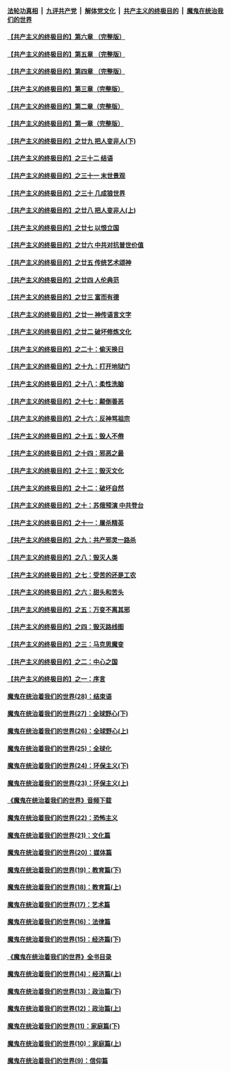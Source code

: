 ####  [法轮功真相](../../../../basic/blob/master/README.md?t=04260631) &nbsp;|&nbsp; [九评共产党](../../../../9ping.md/blob/master/README.md?t=04260631) &nbsp;|&nbsp; [解体党文化](../../../../jtdwh.md/blob/master/README.md?t=04260631)  &nbsp;|&nbsp; [共产主义的终极目的](../../../../gczydzjmd.md/blob/master/README.md?t=04260631) &nbsp;|&nbsp; [魔鬼在统治我们的世界](../../../../mgztzwmdsj.md/blob/master/README.md?t=04260631) 

#### [【共产主义的终极目的】第六章 （完整版）](../pages/nsc422/n11428913.md?t=04260631) 

#### [【共产主义的终极目的】第五章 （完整版）](../pages/nsc422/n11428912.md?t=04260631) 

#### [【共产主义的终极目的】第四章 （完整版）](../pages/nsc422/n11428907.md?t=04260631) 

#### [【共产主义的终极目的】第三章（完整版）](../pages/nsc422/n11428848.md?t=04260631) 

#### [【共产主义的终极目的】第二章（完整版）](../pages/nsc422/n11428831.md?t=04260631) 

#### [【共产主义的终极目的】第一章（完整版）](../pages/nsc422/n11417651.md?t=04260631) 

#### [【共产主义的终极目的】之廿九 把人变非人(下)](../pages/nsc422/n11344140.md?t=04260631) 

#### [【共产主义的终极目的】之三十二 结语](../pages/nsc422/n11360535.md?t=04260631) 

#### [【共产主义的终极目的】之三十一 末世景观](../pages/nsc422/n11351129.md?t=04260631) 

#### [【共产主义的终极目的】之三十 几成狼世界](../pages/nsc422/n11348280.md?t=04260631) 

#### [【共产主义的终极目的】之廿八 把人变非人(上)](../pages/nsc422/n11340492.md?t=04260631) 

#### [【共产主义的终极目的】之廿七 以恨立国](../pages/nsc422/n11336944.md?t=04260631) 

#### [【共产主义的终极目的】之廿六 中共对抗普世价值](../pages/nsc422/n11324785.md?t=04260631) 

#### [【共产主义的终极目的】之廿五 传统艺术颂神](../pages/nsc422/n11296396.md?t=04260631) 

#### [【共产主义的终极目的】之廿四 人伦典范](../pages/nsc422/n11296397.md?t=04260631) 

#### [【共产主义的终极目的】之廿三 富而有德](../pages/nsc422/n11283598.md?t=04260631) 

#### [【共产主义的终极目的】之廿一 神传语言文字](../pages/nsc422/n11263265.md?t=04260631) 

#### [【共产主义的终极目的】之廿二 破坏修炼文化](../pages/nsc422/n11245728.md?t=04260631) 

#### [【共产主义的终极目的】之二十：偷天换日](../pages/nsc422/n11238846.md?t=04260631) 

#### [【共产主义的终极目的】之十九：打开地狱门](../pages/nsc422/n11206376.md?t=04260631) 

#### [【共产主义的终极目的】之十八：柔性洗脑](../pages/nsc422/n11199994.md?t=04260631) 

#### [【共产主义的终极目的】之十七：颠倒善恶](../pages/nsc422/n11179782.md?t=04260631) 

#### [【共产主义的终极目的】之十六：反神骂祖宗](../pages/nsc422/n11166798.md?t=04260631) 

#### [【共产主义的终极目的】之十五：毁人不倦](../pages/nsc422/n11166792.md?t=04260631) 

#### [【共产主义的终极目的】之十四：邪恶之最](../pages/nsc422/n11150249.md?t=04260631) 

#### [【共产主义的终极目的】之十三：毁灭文化](../pages/nsc422/n11135227.md?t=04260631) 

#### [【共产主义的终极目的】之十二：破坏自然](../pages/nsc422/n11135214.md?t=04260631) 

#### [【共产主义的终极目的】之十：苏俄预演 中共登台](../pages/nsc422/n11118424.md?t=04260631) 

#### [【共产主义的终极目的】之十一：屠杀精英](../pages/nsc422/n11118442.md?t=04260631) 

#### [【共产主义的终极目的】之九：共产邪灵一路杀](../pages/nsc422/n11114139.md?t=04260631) 

#### [【共产主义的终极目的】之八：毁灭人类](../pages/nsc422/n11108503.md?t=04260631) 

#### [【共产主义的终极目的】之七：受苦的还是工农](../pages/nsc422/n11101809.md?t=04260631) 

#### [【共产主义的终极目的】之六：甜头和苦头](../pages/nsc422/n11096971.md?t=04260631) 

#### [【共产主义的终极目的】之五：万变不离其邪](../pages/nsc422/n11091285.md?t=04260631) 

#### [【共产主义的终极目的】之四：毁灭路线图](../pages/nsc422/n11086284.md?t=04260631) 

#### [【共产主义的终极目的】之三：马克思魔变](../pages/nsc422/n11061941.md?t=04260631) 

#### [【共产主义的终极目的】之二：中心之国](../pages/nsc422/n11047728.md?t=04260631) 

#### [【共产主义的终极目的】之一：序言](../pages/nsc422/n11086077.md?t=04260631) 

#### [魔鬼在统治着我们的世界(28)：结束语](../pages/nsc422/n10936246.md?t=04260631) 

#### [魔鬼在统治着我们的世界(27)：全球野心(下)](../pages/nsc422/n10928319.md?t=04260631) 

#### [魔鬼在统治着我们的世界(26)：全球野心(上)](../pages/nsc422/n10900318.md?t=04260631) 

#### [魔鬼在统治着我们的世界(25)：全球化](../pages/nsc422/n10788205.md?t=04260631) 

#### [魔鬼在统治着我们的世界(24)：环保主义(下)](../pages/nsc422/n10695307.md?t=04260631) 

#### [魔鬼在统治着我们的世界(23)：环保主义(上)](../pages/nsc422/n10688613.md?t=04260631) 

#### [《魔鬼在统治着我们的世界》音频下载](../pages/nsc422/n10635553.md?t=04260631) 

#### [魔鬼在统治着我们的世界(22)：恐怖主义](../pages/nsc422/n10614727.md?t=04260631) 

#### [魔鬼在统治着我们的世界(21)：文化篇](../pages/nsc422/n10597706.md?t=04260631) 

#### [魔鬼在统治着我们的世界(20)：媒体篇](../pages/nsc422/n10586579.md?t=04260631) 

#### [魔鬼在统治着我们的世界(19)：教育篇(下)](../pages/nsc422/n10564808.md?t=04260631) 

#### [魔鬼在统治着我们的世界(18)：教育篇(上)](../pages/nsc422/n10526970.md?t=04260631) 

#### [魔鬼在统治着我们的世界(17)：艺术篇](../pages/nsc422/n10499093.md?t=04260631) 

#### [魔鬼在统治着我们的世界(16)：法律篇](../pages/nsc422/n10485969.md?t=04260631) 

#### [魔鬼在统治着我们的世界(15)：经济篇(下)](../pages/nsc422/n10469975.md?t=04260631) 

#### [《魔鬼在统治着我们的世界》全书目录](../pages/nsc422/n10464261.md?t=04260631) 

#### [魔鬼在统治着我们的世界(14)：经济篇(上)](../pages/nsc422/n10457370.md?t=04260631) 

#### [魔鬼在统治着我们的世界(13)：政治篇(下)](../pages/nsc422/n10448270.md?t=04260631) 

#### [魔鬼在统治着我们的世界(12)：政治篇(上)](../pages/nsc422/n10444576.md?t=04260631) 

#### [魔鬼在统治着我们的世界(11)：家庭篇(下)](../pages/nsc422/n10440961.md?t=04260631) 

#### [魔鬼在统治着我们的世界(10)：家庭篇(上)](../pages/nsc422/n10435448.md?t=04260631) 

#### [魔鬼在统治着我们的世界(9)：信仰篇](../pages/nsc422/n10432159.md?t=04260631) 

